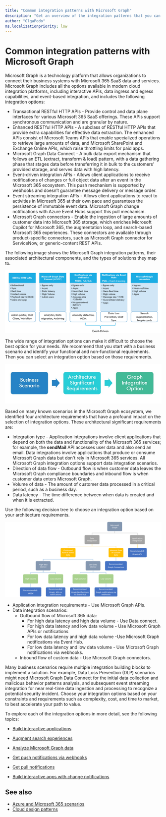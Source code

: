 ```yaml
---
title: "Common integration patterns with Microsoft Graph"
description: "Get an overview of the integration patterns that you can apply to solutions that you build using Microsoft Graph."
author: "OlgaPodo"
ms.localizationpriority: low
---
```


# Common integration patterns with Microsoft Graph

Microsoft Graph is a technology platform that allows organizations to connect their business systems with Microsoft 365 SaaS data and services. Microsoft Graph includes all the options available in modern cloud integration platforms, including interactive APIs, data ingress and egress capabilities, and event-based integration, and includes the following integration options:

- Transactional RESTful HTTP APIs - Provide control and data plane interfaces for various Microsoft 365 SaaS offerings. These APIs support synchronous communication and are granular by nature.  
- Enhanced RESTful HTTP APIs - A subclass of RESTful HTTP APIs that provide extra capabilities for effective data extraction. The enhanced APIs consist of Microsoft Teams APIs that enable specialized operations to retrieve large amounts of data, and  Microsoft SharePoint and Exchange Online APIs, which raise throttling limits for paid apps.
- Microsoft Graph Data Connect - A bulk data export mechanism that follows an ETL (extract, transform & load) pattern, with a data gathering phase that stages data before transferring it in bulk to the customers' provided storage, and serves data with high latency.  
- Event-driven integration APIs - Allows client applications to receive notifications of changes or full object data after an event in the Microsoft 365 ecosystem. This push mechanism is supported by webhooks and doesn’t guarantee message delivery or message order. 
- Event streaming integration APIs - Allows client applications to react to activities in Microsoft 365 at their own pace and guarantees the persistence of immutable event data. Microsoft Graph change notifications with Azure Event Hubs support this pull mechanism. 
- Microsoft Graph connectors - Enable the ingestion of large amounts of customer data into Microsoft 365 storage, which enriches Microsoft Copilot for Microsoft 365, the augmentation loop, and search-based Microsoft 365 experiences. These connectors are available through product-specific connectors, such as Microsoft Graph connector for ServiceNow, or generic-content REST APIs.

The following image shows the Microsoft Graph integration patterns, their associated architectural components, and the types of solutions they map to.

![A diagram that lists integration patterns, the associated architectural components for each, and types of solutions](./images/integrationoptions.png)

The wide range of integration options can make it difficult to choose the best option for your needs. We recommend that you start with a business scenario and identify your functional and non-functional requirements. Then you can select an integration option based on those requirements.

![Diagram of the analysis flow which starts with a business scenario, then the definition of architecture requirements, and then the selection of an integration option](./images/scenariorequirementssolution.jpg)

Based on many known scenarios in the Microsoft Graph ecosystem, we identified four architecture requirements that have a profound impact on the selection of integration options. These architectural significant requirements are:

- Integration type - Application integrations involve client applications that depend on both the data and functionality of the Microsoft 365 services; for example, the **sendMail** API accesses user data and also send an email. Data integrations involve applications that produce or consume Microsoft Graph data but don't rely in Microsoft 365 services. All Microsoft Graph integration options support data integration scenarios.
- Direction of data flow - Outbound flow is when customer data leaves the Microsoft Graph compliance boundaries and inbound flow is when customer data enters Microsoft Graph.
- Volume of data - The amount of customer data processed in a critical period, such as a business day.
- Data latency - The time difference between when data is created and when it is extracted.

Use the following decision tree to choose an integration option based on your architecture requirements.

![decisionTree](./images/decisiontree.png)

- Application integration requirements - Use Microsoft Graph APIs.
- Data integration scenarios:
  - Outbound flow of Microsoft 365 data:
    - For high data latency and high data volume - Use Data connect.
    - For high data latency and low data volume - Use Microsoft Graph APIs or notifications
    - For low data latency and high data volume -Use Microsoft Graph notifications via Event Hub.
    - For low data latency and low data volume - Use Microsoft Graph notifications via webhooks.
  - Inbound flow of custom data - Use Microsoft Graph connectors.

Many business scenarios require multiple integration building blocks to implement a solution. For example, Data Loss Prevention (DLP) scenarios might need Microsoft Graph Data Connect for the initial data collection and malicious behavior patterns analysis, and subsequent event streaming integration for near real-time data ingestion and processing to recognize a potential security incident. Choose your integration options based on your constraints and requirements such as complexity, cost, and time to market, to best accelerate your path to value.

To explore each of the integration options in more detail, see the following topics:

- [Build interactive applications](./patterns/interactive-applications.md)

- [Augment search experiences](./patterns/augment-search-experience-with-custom-data.md)

- [Analyze Microsoft Graph data](./patterns/analyze-storage-data.md)
  
- [Get push notifications via webhooks](./patterns/notifications-in-push-mode.md)

- [Get pull notifications](./patterns/notifications-in-pull-mode.md)

- [Build interactive apps with change notifications](./patterns/interactive-app-with-change-notifications-via-webhooks.md)


## See also

- [Azure and Microsoft 365 scenarios](./azure/architecture/solutions/microsoft-365-scenarios)
- [Cloud design patterns](./azure/architecture/patterns/)
  
